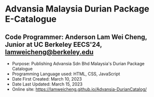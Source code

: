 # Advansia Malaysia Durian Package E-Catalogue

## Code Programmer: Anderson Lam Wei Cheng, Junior at UC Berkeley EECS'24, lamweicheng@berkeley.edu

- Purpose: Publishing Advansia Sdn Bhd Malaysia's Durian Package Catalogue
- Programming Language used: HTML, CSS, JavaScript
- Date First Created: March 10, 2023 
- Date Last Updated: March 15, 2023
- Online site: https://lamweicheng.github.io/Advansia-DurianCatalog/
